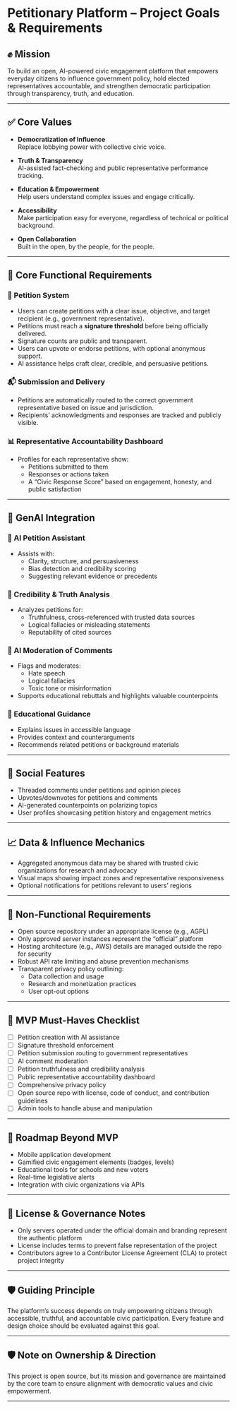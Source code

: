 # Petitionary Platform – Project Goals & Requirements

## ✊ Mission
To build an open, AI-powered civic engagement platform that empowers everyday citizens to influence government policy, hold elected representatives accountable, and strengthen democratic participation through transparency, truth, and education.

---

## ✅ Core Values
- **Democratization of Influence**  
  Replace lobbying power with collective civic voice.

- **Truth & Transparency**  
  AI-assisted fact-checking and public representative performance tracking.

- **Education & Empowerment**  
  Help users understand complex issues and engage critically.

- **Accessibility**  
  Make participation easy for everyone, regardless of technical or political background.

- **Open Collaboration**  
  Built in the open, by the people, for the people.

---

## 🔧 Core Functional Requirements

### 📝 Petition System
- Users can create petitions with a clear issue, objective, and target recipient (e.g., government representative).  
- Petitions must reach a **signature threshold** before being officially delivered.  
- Signature counts are public and transparent.  
- Users can upvote or endorse petitions, with optional anonymous support.  
- AI assistance helps craft clear, credible, and persuasive petitions.

### 📬 Submission and Delivery
- Petitions are automatically routed to the correct government representative based on issue and jurisdiction.  
- Recipients’ acknowledgments and responses are tracked and publicly visible.

### 📊 Representative Accountability Dashboard
- Profiles for each representative show:  
  - Petitions submitted to them  
  - Responses or actions taken  
  - A “Civic Response Score” based on engagement, honesty, and public satisfaction

---

## 🧠 GenAI Integration

### 🤖 AI Petition Assistant
- Assists with:  
  - Clarity, structure, and persuasiveness  
  - Bias detection and credibility scoring  
  - Suggesting relevant evidence or precedents

### 🧪 Credibility & Truth Analysis
- Analyzes petitions for:  
  - Truthfulness, cross-referenced with trusted data sources  
  - Logical fallacies or misleading statements  
  - Reputability of cited sources

### 🧼 AI Moderation of Comments
- Flags and moderates:  
  - Hate speech  
  - Logical fallacies  
  - Toxic tone or misinformation  
- Supports educational rebuttals and highlights valuable counterpoints

### 🧭 Educational Guidance
- Explains issues in accessible language  
- Provides context and counterarguments  
- Recommends related petitions or background materials

---

## 💬 Social Features

- Threaded comments under petitions and opinion pieces  
- Upvotes/downvotes for petitions and comments  
- AI-generated counterpoints on polarizing topics  
- User profiles showcasing petition history and engagement metrics

---

## 📈 Data & Influence Mechanics

- Aggregated anonymous data may be shared with trusted civic organizations for research and advocacy  
- Visual maps showing impact zones and representative responsiveness  
- Optional notifications for petitions relevant to users’ regions

---

## 🧱 Non-Functional Requirements

- Open source repository under an appropriate license (e.g., AGPL)  
- Only approved server instances represent the “official” platform  
- Hosting architecture (e.g., AWS) details are managed outside the repo for security  
- Robust API rate limiting and abuse prevention mechanisms  
- Transparent privacy policy outlining:  
  - Data collection and usage  
  - Research and monetization practices  
  - User opt-out options

---

## 📌 MVP Must-Haves Checklist

- [ ] Petition creation with AI assistance  
- [ ] Signature threshold enforcement  
- [ ] Petition submission routing to government representatives  
- [ ] AI comment moderation  
- [ ] Petition truthfulness and credibility analysis  
- [ ] Public representative accountability dashboard  
- [ ] Comprehensive privacy policy  
- [ ] Open source repo with license, code of conduct, and contribution guidelines  
- [ ] Admin tools to handle abuse and manipulation

---

## 🚧 Roadmap Beyond MVP

- Mobile application development  
- Gamified civic engagement elements (badges, levels)  
- Educational tools for schools and new voters  
- Real-time legislative alerts  
- Integration with civic organizations via APIs

---

## 🔐 License & Governance Notes

- Only servers operated under the official domain and branding represent the authentic platform  
- License includes terms to prevent false representation of the project  
- Contributors agree to a Contributor License Agreement (CLA) to protect project integrity

---

## 🛡️ Guiding Principle

The platform’s success depends on truly empowering citizens through accessible, truthful, and accountable civic participation. Every feature and design choice should be evaluated against this goal.

---

## 🛡️ Note on Ownership & Direction

This project is open source, but its mission and governance are maintained by the core team to ensure alignment with democratic values and civic empowerment.

---


